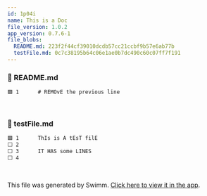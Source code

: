 ```yaml
---
id: 1p04i
name: This is a Doc
file_version: 1.0.2
app_version: 0.7.6-1
file_blobs:
  README.md: 223f2f44cf39010dcdb57cc21ccbf9b57e6ab77b
  testFile.md: 0c7c38195b64c06e1ae0b7dc490c60c07ff7f191
---
```


<!-- NOTE-swimm-snippet: the lines below link your snippet to Swimm -->
### 📄 README.md
```markdown
🟩 1      # REMOvE the previous line
```

<br/>

<!-- NOTE-swimm-snippet: the lines below link your snippet to Swimm -->
### 📄 testFile.md
```markdown
🟩 1      ThIs is A tEsT filE
⬜ 2      
⬜ 3      IT HAS some LINES
⬜ 4      
```

<br/>

This file was generated by Swimm. [Click here to view it in the app](https://swimm-web-app.web.app/repos/Z2l0aHViJTNBJTNBdGVzdC1naXRodWItYXBwJTNBJTNBc3dpbW1pbw==/docs/1p04i).